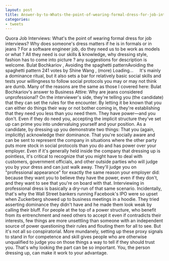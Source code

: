 ```yaml
---
layout: post
title: Answer-by-to-Whats-the-point-of-wearing-formal-dress-for-job-interviews
categories:
- tweets
---
```

Quora
Job Interviews: What's the point of wearing formal dress for job interviews?
Why does someone's dress matters if he is in formals or in jeans ? For a software engineer job, do they need us to be work as models or what ? All they need is our skills & knowledge, why dressing style, fashion has to come into picture ?
any suggestions for description is welcome.
Bulat Bochkariov , Avoiding the spaghetti patternAvoiding the spaghetti pattern
241 votes by
Shine Wang , (more) Loading...
   
It's mainly a dominance ritual, but it also sets a bar for relatively basic social skills and tests your willingness to follow social protocols you may or may not think are dumb.
Many of the reasons are the same as those I covered here: Bulat Bochkariov's answer to Business Attire: Why are jeans considered unprofessional?
On the interviewer's side, they're telling you (the candidate) that they can set the rules for the encounter. By letting it be known that you can either do things their way or not bother coming in, they're establishing that they need you less than you need them. They have power—and you don't. Even if they do need you, accepting the implicit structure they've set up can prime you into undervaluing yourself and your position.
As a candidate, by dressing up you demonstrate two things:
That you (again, implicitly) acknowledge their dominance.
That you're socially aware and can be sent to represent the company in situations where the other party puts more stock in social protocols than you do and has power over your employer.
Even if it's generally held inside the company that dressing up is pointless, it's critical to recognize that you might have to deal with customers, government officials, and other outside parties who will judge you by your dress and can just walk away. They'll judge you on "professional appearance" for exactly the same reason your employer did: because they want you to believe they have the power, even if they don't, and they want to see that you're on board with that. Interviewing in professional dress is basically a dry-run of that same scenario.
Incidentally, that's why the Wall Street bankers running Facebook's IPO were so upset when Zuckerberg showed up to business meetings in a hoodie. They tried asserting dominance they didn't have and he made them look weak by calling their bluff. For people at the top of a power structure, who benefit from its entrenchment and need others to accept it even if contradicts their interests, few things are more unsettling than someone with an independent source of power questioning their rules and flouting them for all to see.
But it's not all so conspiratorial.
More mundanely, setting up these proxy signals to stand in for competence and skill gives people who are otherwise unqualified to judge you on those things a way to tell if they should trust you. That's why looking the part can be so important. You, the person dressing up, can make it work to your advantage.
